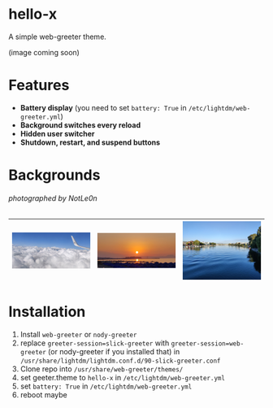 # hello-x
A simple web-greeter theme.

(image coming soon)

# Features
- **Battery display** (you need to set `battery: True` in `/etc/lightdm/web-greeter.yml`)
- **Background switches every reload**
- **Hidden user switcher**
- **Shutdown, restart, and suspend buttons**

# Backgrounds
###### photographed by NotLe0n
|![clouds](img/backgrounds/clouds.jpg)|![sunset](img/backgrounds/sunset.jpg)|![konstanz](img/backgrounds/konstanz.jpg)|
|--|--|--|

# Installation
1. Install `web-greeter` or `nody-greeter`
2. replace `greeter-session=slick-greeter` with `greeter-session=web-greeter` (or nody-greeter if you installed that) in `/usr/share/lightdm/lightdm.conf.d/90-slick-greeter.conf`
2. Clone repo into `/usr/share/web-greeter/themes/`
3. set geeter.theme to `hello-x` in `/etc/lightdm/web-greeter.yml`
4. set `battery: True` in `/etc/lightdm/web-greeter.yml`
5. reboot maybe
